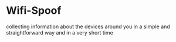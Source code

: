 # Wifi-Spoof
collecting information about the devices around you in a simple and straightforward way and in a very short time
